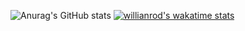 ![Anurag's GitHub stats](https://github-readme-stats.vercel.app/api?username=HundredCleanWater&show_icons=true&theme=radical)
[![willianrod's wakatime stats](https://github-readme-stats.vercel.app/api/wakatime?username=HundredCleanWater)](https://github.com/anuraghazra/github-readme-stats)
